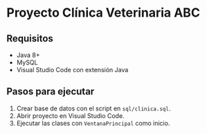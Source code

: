 # Proyecto Clínica Veterinaria ABC

## Requisitos
- Java 8+
- MySQL
- Visual Studio Code con extensión Java

## Pasos para ejecutar

1. Crear base de datos con el script en `sql/clinica.sql`.
2. Abrir proyecto en Visual Studio Code.
3. Ejecutar las clases con `VentanaPrincipal` como inicio.
